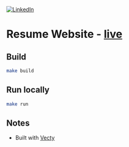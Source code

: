 [![LinkedIn][linkedin-shield]][linkedin-url]

# Resume Website - [live](https://yuriykis.com)

## Build
```sh
make build
```

## Run locally
```sh
make run
```

## Notes
* Built with [Vecty](https://github.com/hexops/vecty)

[linkedin-shield]: https://img.shields.io/badge/-LinkedIn-black.svg?style=for-the-badge&logo=linkedin&colorB=555
[linkedin-url]: https://linkedin.com/in/yuriy-kis